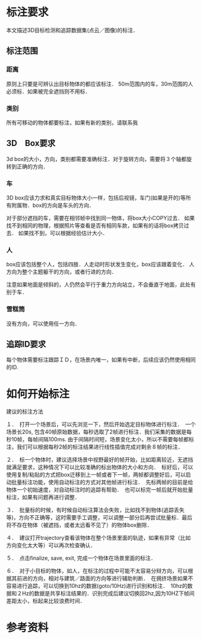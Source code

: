 




# 标注要求


本文描述3D目标检测和追踪数据集(点云／图像)的标注．

## 标注范围

### 距离
原则上只要是可辨认出目标物体的都应该标注．
50m范围内的车，30m范围的人必须标．如果被完全遮挡则不用标．


### 类别
所有可移动的物体都要标注，如果有新的类别，请联系我

## 3D　Box要求

3d box的大小，方向，类别都需要准确标注．对于旋转方向，需要将３个轴都旋转到正确的方向．

### 车
3D box应该力求和真实目标物体大小一样，包括后视镜，车门(如果是开的)等所有附属物．box的方向是车头的方向．

对于部分遮挡的车，需要在相邻帧中找到同一物体，将box大小COPY过去．
如果找不到相同的物理，根据照片等查看是否有相同车款，如果有的话将box拷贝过去．
如果找不到，可以根据经验估计大小．

### 人
box应该包括整个人，包括四肢．人走动时形状发生变化，box应该跟着变化．
人方向为整个主题躯干的方向，或者行进的方向．

注意如果地面是倾斜的，人仍然会平行于重力方向站立，不会垂直于地面，此处有别于车．

### 雪糕筒
没有方向，可以使用任一方向．

## 追踪ID要求

每个物体需要标注跟踪ＩＤ，在场景内唯一，如果有中断，后续应该仍然使用相同的ID.




# 如何开始标注

建议的标注方法

１．　打开一个场景后，可以先浏览一下，然后开始选定目标物体进行标注．　一个场景长20s, 包含40帧原始数据，每秒选取了2帧进行标注．我们采集的数据是每秒10帧，每帧间隔100ms. 由于间隔时间短，场景变化太小，所以不需要每帧都标注，我们可以根据每秒2帧的标注结果进行线性插值完成对剩余８帧的标注．

２．　标一个物体时，建议选择场景中视野最好的帧开始，比如距离较近，无遮挡就满足要求，这种情况下可以比较准确的标出物体的大小和方向．　标好后，可以使用复制/粘贴的方式把box迁移到上一帧或者下一帧，两帧都调整好后，可以启动批量标注功能，使用自动标注的方式对其他帧进行标注．　先标两帧的目前是给物体一个初始速度，对自动标注时的追踪有帮助．　也可以标完一帧后就开始批量标注，如果有问题再进行调整．

３．　批量标的时候，有时候自动标注算法会失败，比如找不到物体(追踪丢失等)，方向不正确等，这时需要手工调整，可以调整一部分后再尝试批量标．最后将不存在物体（被遮挡，或者太远看不见了）的物体box删除．

４．　建议打开trajectory查看该物体在整个场景里面的轨迹，如果有异常（比如方向变化太大等）可以再次检查确认．

５．　点击finalize, save, exit, 完成一个物体在场景里面的标注．

６．　对于小目标的物体，如人，在标注的过程中可能不太容易分辩方向，可以根据其前进的方向，相对与建筑／路面的方向等进行辅助判断．　在拥挤场景如果不容易进行追踪，可以切换到10hz的数据(goto/10Hz)进行识别和标注．　10hz的数据和２Hz的数据是共享标注结果的．识别完成后建议切换回2hz,因为10HZ下帧间差距太小，标起来比较浪费时间．



# 参考资料


